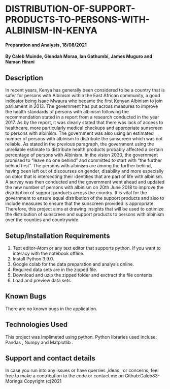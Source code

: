 # DISTRIBUTION-OF-SUPPORT-PRODUCTS-TO-PERSONS-WITH-ALBINISM-IN-KENYA

#### Preparation and Analysis, 18/08/2021

#### By Caleb Muinde, Glendah Moraa, Ian Gathumbi, James Muguro and Naman Hirani

## Description
In recent years, Kenya has generally been considered to be a country that is safer for persons with Albinism within the East African community, a good indicator being Isaac Mwaura who became the first Kenyan Albinism to join parliament in 2013. The government has put across measures to improve the health standards of persons with albinism following the recommendation stated in a report from a research conducted in the year 2017.  As by the report, it was clearly stated that there was lack of access to healthcare, more particularly medical checkups and appropriate sunscreen to persons with albinism. The government was also using an estimated number of persons with albinism to distribute the sunscreen which was not reliable.
As stated in the previous paragraph, the government using the unreliable estimate to distribute health products probably affected a certain percentage of persons with Albinism. In the vision 2030, the government promised to “leave no one behind” and committed to start with “the further behind first”. The persons with albinism are among the further behind, having been left out of discourses on gender, disability and more especially on color that is intersecting their identities that are part of life with albinism. A survey was then conducted and the government went ahead and updated the new number of persons with albinism on 20th June 2018 to improve the distribution of support products across the country.
It is vital for the government to ensure equal distribution of the support products and also to include measures to ensure that the sunscreen provided is appropriate.  Therefore, this project aims at drawing insights that will be used to optimize the distribution of sunscreen and support products to persons with albinism over the counties and  countrywide.

## Setup/Installation Requirements
1. Text editor-Atom or any text editor that supports python. If you want to interacy with the notebook offline.
2. Install Python 3.9.0.
3. Google colab for the data preparation and analysis online.
4. Required data sets are in the zipped file.
5. Download and uzip the zipped folder and exctract the file contents.
6. Load and preview data sets.

## Known Bugs
There are no known bugs in the application.

## Technologies Used
This project was implimeted using python. Python libraries used incluse: Pandas , Numpy and Matplotlib .

## Support and contact details
In case you run into any issues or have querries ,ideas , or concerns, feel free to make a contribution to the code or contact me on Github:Caleb83-Moringa Copyright (c)2021
